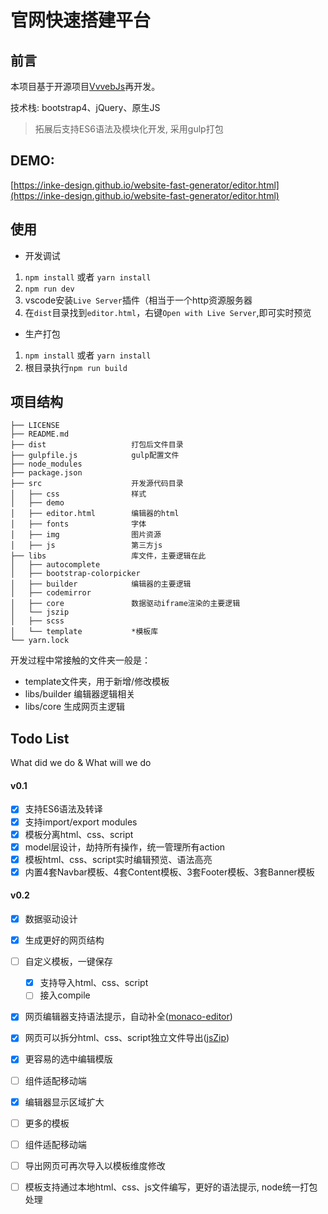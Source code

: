 # 官网快速搭建平台

## 前言
本项目基于开源项目[VvvebJs](https://github.com/givanz/VvvebJs)再开发。

技术栈: bootstrap4、jQuery、原生JS

> 拓展后支持ES6语法及模块化开发, 采用gulp打包

## DEMO:
[https://inke-design.github.io/website-fast-generator/editor.html](https://inke-design.github.io/website-fast-generator/editor.html)

## 使用
- 开发调试
1. `npm install` 或者 `yarn install`
2. `npm run dev`
3. vscode安装`Live Server`插件（相当于一个http资源服务器
3. 在`dist`目录找到`editor.html`，右键`Open with Live Server`,即可实时预览

- 生产打包
1. `npm install` 或者 `yarn install`
2. 根目录执行`npm run build`


## 项目结构
```
├── LICENSE
├── README.md
├── dist                   打包后文件目录
├── gulpfile.js            gulp配置文件
├── node_modules
├── package.json
├── src                    开发源代码目录
│   ├── css                样式
│   ├── demo
│   ├── editor.html        编辑器的html
│   ├── fonts              字体
│   ├── img                图片资源
│   ├── js                 第三方js
├── libs                   库文件，主要逻辑在此
│   ├── autocomplete
│   ├── bootstrap-colorpicker
│   ├── builder            编辑器的主要逻辑
│   ├── codemirror
│   ├── core               数据驱动iframe渲染的主要逻辑
│   └── jszip
│   ├── scss
│   └── template           *模板库
└── yarn.lock
```
开发过程中常接触的文件夹一般是：
* template文件夹，用于新增/修改模板
* libs/builder 编辑器逻辑相关
* libs/core    生成网页主逻辑

## Todo List
What did we do & What will we do

#### v0.1
- [x] 支持ES6语法及转译
- [x] 支持import/export modules
- [x] 模板分离html、css、script
- [x] model层设计，劫持所有操作，统一管理所有action
- [x] 模板html、css、script实时编辑预览、语法高亮
- [x] 内置4套Navbar模板、4套Content模板、3套Footer模板、3套Banner模板

#### v0.2
- [x] 数据驱动设计
- [x] 生成更好的网页结构
- [ ] 自定义模板，一键保存
  - [x] 支持导入html、css、script
  - [ ] 接入compile
- [x] 网页编辑器支持语法提示，自动补全([monaco-editor](https://github.com/microsoft/monaco-editor))
- [x] 网页可以拆分html、css、script独立文件导出([jsZip](https://github.com/Stuk/jszip))
- [x] 更容易的选中编辑模版
- [ ] 组件适配移动端
- [x] 编辑器显示区域扩大
- [ ] 更多的模板
- [ ] 组件适配移动端
- [ ] 导出网页可再次导入以模板维度修改
- [ ] 模板支持通过本地html、css、js文件编写，更好的语法提示, node统一打包处理




